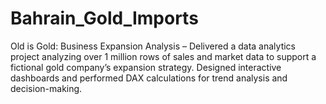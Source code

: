 # Bahrain_Gold_Imports
Old is Gold: Business Expansion Analysis – Delivered a data analytics project analyzing over 1 million rows of sales and market data to support a fictional gold company’s expansion strategy. Designed interactive dashboards and performed DAX calculations for trend analysis and decision-making. 
